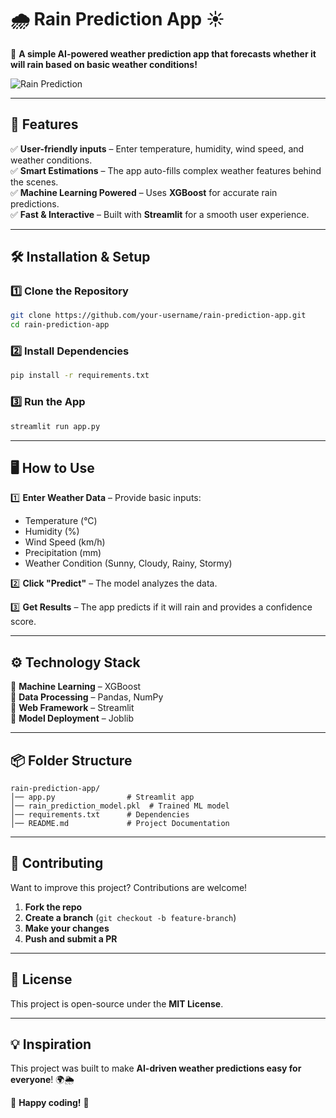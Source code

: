 # 🌧️ Rain Prediction App ☀️  

🚀 **A simple AI-powered weather prediction app that forecasts whether it will rain based on basic weather conditions!**  

![Rain Prediction]([https://upload.wikimedia.org/wikipedia/commons/5/5f/Weather_Icons_-_Rain.png](https://en.wikipedia.org/wiki/File:Marestail.jpg))  

---

## 📌 Features  
✅ **User-friendly inputs** – Enter temperature, humidity, wind speed, and weather conditions.  
✅ **Smart Estimations** – The app auto-fills complex weather features behind the scenes.  
✅ **Machine Learning Powered** – Uses **XGBoost** for accurate rain predictions.  
✅ **Fast & Interactive** – Built with **Streamlit** for a smooth user experience.  

---

## 🛠️ Installation & Setup  

### **1️⃣ Clone the Repository**  
```bash
git clone https://github.com/your-username/rain-prediction-app.git
cd rain-prediction-app
```

### **2️⃣ Install Dependencies**  
```bash
pip install -r requirements.txt
```

### **3️⃣ Run the App**  
```bash
streamlit run app.py
```

---

## 🖥️ How to Use  
1️⃣ **Enter Weather Data** – Provide basic inputs:  
   - Temperature (°C)  
   - Humidity (%)  
   - Wind Speed (km/h)  
   - Precipitation (mm)  
   - Weather Condition (Sunny, Cloudy, Rainy, Stormy)  

2️⃣ **Click "Predict"** – The model analyzes the data.  

3️⃣ **Get Results** – The app predicts if it will rain and provides a confidence score.  

---

## ⚙️ Technology Stack  
🔹 **Machine Learning** – XGBoost  
🔹 **Data Processing** – Pandas, NumPy  
🔹 **Web Framework** – Streamlit  
🔹 **Model Deployment** – Joblib  

---

## 📦 Folder Structure  
```
rain-prediction-app/
│── app.py                # Streamlit app  
│── rain_prediction_model.pkl  # Trained ML model  
│── requirements.txt      # Dependencies  
│── README.md             # Project Documentation  
``` 

---

## 🤝 Contributing  
Want to improve this project? Contributions are welcome!  

1. **Fork the repo**  
2. **Create a branch** (`git checkout -b feature-branch`)  
3. **Make your changes**  
4. **Push and submit a PR**  

---

## 📜 License  
This project is open-source under the **MIT License**.  

---

## 💡 Inspiration  
This project was built to make **AI-driven weather predictions easy for everyone**! 🌍🌦️  

🚀 **Happy coding!** 🚀
